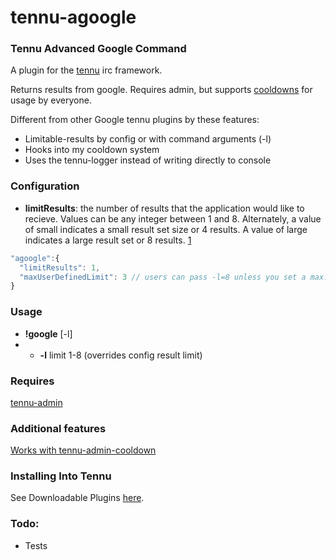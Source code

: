 # tennu-agoogle
### Tennu Advanced Google Command

A plugin for the [tennu](https://github.com/Tennu/tennu) irc framework.

Returns results from google. Requires admin, but supports [cooldowns](https://github.com/LordWingZero/tennu-admin-cooldown) for usage by everyone.

Different from other Google tennu plugins by these features:
- Limitable-results by config or with command arguments (-l)
- Hooks into my cooldown system
- Uses the tennu-logger instead of writing directly to console

### Configuration

- **limitResults**: the number of results that the application would like to recieve. Values can be any integer between 1 and 8. Alternately, a value of small indicates a small result set size or 4 results. A value of large indicates a large result set or 8 results. [1](https://developers.google.com/web-search/docs/reference?hl=en)

```Javascript
"agoogle":{
  "limitResults": 1,
  "maxUserDefinedLimit": 3 // users can pass -l=8 unless you set a max.
}
```

### Usage

- **!google** [-l] <query>
- - **-l** limit 1-8 (overrides config result limit) 

### Requires

[tennu-admin](https://github.com/Tennu/tennu-admin)

### Additional features

[Works with tennu-admin-cooldown](https://github.com/LordWingZero/tennu-admin-cooldown)

### Installing Into Tennu

See Downloadable Plugins [here](https://tennu.github.io/plugins/).

### Todo:

- Tests
